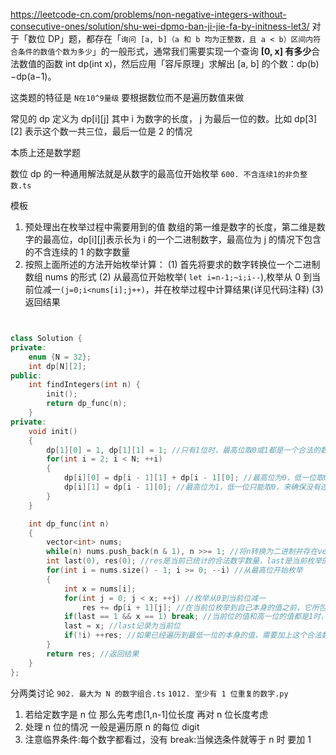 https://leetcode-cn.com/problems/non-negative-integers-without-consecutive-ones/solution/shu-wei-dpmo-ban-ji-jie-fa-by-initness-let3/
对于「数位 DP」题，都存在「`询问 [a, b]（a 和 b 均为正整数，且 a < b）区间内符合条件的数值个数为多少`」的一般形式，通常我们需要实现一个查询 **[0, x] 有多少**合法数值的函数 int dp(int x)，然后应用「容斥原理」求解出 [a, b] 的个数：dp(b)−dp(a−1)。

这类题的特征是 `N在10^9量级` 要根据数位而不是遍历数值来做

常见的 dp 定义为 dp[i][j] 其中 i 为数字的长度，
j 为最后一位的数。比如 dp[3][2] 表示这个数一共三位，最后一位是 2 的情况

本质上还是数学题

数位 dp 的一种通用解法就是从数字的最高位开始枚举
`600. 不含连续1的非负整数.ts`

模板

1. 预处理出在枚举过程中需要用到的值
   数组的第一维是数字的长度，第二维是数字的最高位，dp[i][j]表示长为 i 的一个二进制数字，最高位为 j 的情况下包含的不含连续的 1 的数字数量
2. 按照上面所述的方法开始枚举计算：
   (1) 首先将要求的数字转换位一个二进制数组 nums 的形式
   (2) 从最高位开始枚举( `let i=n-1;~i;i--`),枚举从 0 到当前位减一`(j=0;i<nums[i];j++)`，并在枚举过程中计算结果(详见代码注释)
   (3) 返回结果

```C++


class Solution {
private:
    enum {N = 32};
    int dp[N][2];
public:
    int findIntegers(int n) {
        init();
        return dp_func(n);
    }
private:
    void init()
    {
        dp[1][0] = 1, dp[1][1] = 1; //只有1位时，最高位取0或1都是一个合法的数字
        for(int i = 2; i < N; ++i)
        {
            dp[i][0] = dp[i - 1][1] + dp[i - 1][0]; //最高位为0，低一位取0或1都可以
            dp[i][1] = dp[i - 1][0]; //最高位为1，低一位只能取0，来确保没有连续的一
        }
    }

    int dp_func(int n)
    {
        vector<int> nums;
        while(n) nums.push_back(n & 1), n >>= 1; //将n转换为二进制并存在vector里面
        int last(0), res(0); //res是当前已统计的合法数字数量，last是当前枚举的高一位的值
        for(int i = nums.size() - 1; i >= 0; --i) //从最高位开始枚举
        {
            int x = nums[i];
            for(int j = 0; j < x; ++j) //枚举从0到当前位减一
                res += dp[i + 1][j]; //在当前位枚举到自己本身的值之前，它所包含的合法数字数量就对应了之前预处理出的dp值
            if(last == 1 && x == 1) break; //当前位的值和高一位的值都是1时，说明数字已经不合法，直接break
            last = x; //last记录为当前位
            if(!i) ++res; //如果已经遍历到最低一位的本身的值，需要加上这个合法数字，对应的是图中右下方的方案
        }
        return res; //返回结果
    }
};


```

分两类讨论
`902. 最大为 N 的数字组合.ts`
`1012. 至少有 1 位重复的数字.py`

1. 若给定数字是 n 位
   那么先考虑[1,n-1]位长度
   再对 n 位长度考虑
2. 处理 n 位的情况 一般是遍历原 n 的每位 digit
3. 注意临界条件:每个数字都看过，没有 break:当候选条件就等于 n 时 要加 1
